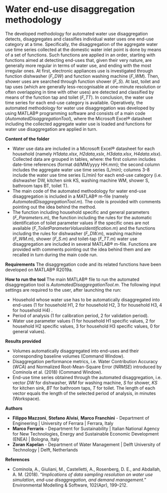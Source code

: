 # Water end-use disaggregation methodology
The developed methodology for automated water use disaggregation detects, disaggregates and classifies individual water uses one end-use category at a time. Specifically, the disaggregation of the aggregate water use time series collected at the domestic water inlet point is done by means of a set of functions. Such functions are applied in an order, starting with functions aimed at detecting end-uses that, given their very nature, are generally more regular in terms of water use, and ending with the most irregular ones. At first, electronic appliances use is investigated through function dishwasher (_F_DW_) and function washing machine (_F_WM_). Then, shower uses are searched through function shower (_F_S_). At last, toilet and tap uses (which are generally less-recognisable at one-minute resolution or often overlapping in time with other uses) are detected and classified by means of the function tap and toilet (_F_TT_). In conclusion, the water use time series for each end-use category is available. Operatively, the automated methodology for water use disaggregation was developed by using MATLAB® programming software and consists of a main code (_AutomatedDisaggregationTool_), where the Microsoft Excel® datasheet including the collected aggregate water use is loaded and functions for water use disaggregation are applied in turn.

**Content of the folder**
- Water use data are included in a Microsoft Excel® datasheet for each household (namely _H1data.xlsx_, _H2data,xslx_, _H3data.xlsx_, _H4data.xlsx_). Collected data are grouped in tables, where: the first column includes date-time references (format dd/MM/yyyy HH.mm); the second column includes the aggregate water use time series (L/min); columns 3-8 include the water use time series (L/min) for each end-use category (i.e. dishwasher DW, kitchen sink KS, washing machine WM, shower S, bathroom taps BT, toilet T).
- The main code of the automated methodology for water end-use disaggregation is included in a MATLAB® m-file (namely _AutomatedDisaggregationTool.m_). The code is provided with comments pointing out the idea behind the method.
- The function including household specific and general parameters (_F_Parameters.m_), the function including the rules for the automatic identification of toilet parameter values if the specific ones are not available (_F_ToiletParameterValuesIdentification.m_) and the functions including the rules for dishwasher (_F_DW.m_), washing machine (_F_WM.m_), shower (_F_S.m_) and toilet-tap (_F_TT.m_) water use disaggregation are included in several MATLAB® m-file. Functions are provided with comments pointing out the idea behind them and are recalled in turn during the main code run.

**Requirements**
The disaggregation code and its related functions have been developed on MATLAB® R2019a.

**How to run the tool**
The main MATLAB® file to run the automated disaggregation tool is _AutomatedDisaggregationTool.m_. The following input settings are required to the user, after launching the run:
- Household whose water use has to be automatically disaggregated into end-uses (1 for household H1, 2 for household H2, 3 for household H3, 4 for household H4) .
- Period of analysis (1 for calibration period, 2 for validation period).
- Water use parameter values (1 for household H1 specific values, 2 for household H2 specific values, 3 for household H3 specific values, 0 for general values).

**Results provided**
- Volumes automatically disaggregated into end-uses and their corresponding baseline volumes (Command Window).
- Disaggregation performance metrics, i.e. Water Contribution Accuracy (_WCA_) and Normalized Root-Mean-Square Error (_NRMSE_) introduced by Cominola et al. (2018) (Command Window).
- End-use time series obtained through the automated disaggregation, i.e. vector _DW_ for dishwasher, _WM_ for washing machine, _S_ for shower, _KS_ for kitchen sink, _BT_ for bathroom taps, _T_ for toilet. The length of each vector equals the length of the selected period of analysis, in minutes (Workspace).

**Authors**
- **Filippo Mazzoni**, **Stefano Alvisi**, **Marco Franchini** - Department of Engineering | University of Ferrara | Ferrara, Italy
- **Marco Ferraris** - Department for Sustainability | Italian National Agency for New Technologies, Energy and Sustainable Economic Development (ENEA) | Bologna, Italy
- **Zoran Kapelan** - Department of Water Management | Delft University of Technology | Delft, Netherlands

**References**
- Cominola, A., Giuliani, M., Castelletti, A., Rosenberg, D. E., and Abdallah, A. M. (2018). “_Implications of data sampling resolution on water use simulation, end-use disaggregation, and demand management._” Environmental Modelling & Software, 102(Apr), 199–212.
